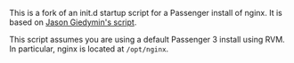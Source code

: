 This is a fork of an init.d startup script for a Passenger install of nginx. It is based on [Jason Giedymin's script](http://code.google.com/p/nginx-init-ubuntu).

This script assumes you are using a default Passenger 3 install using RVM. In particular, nginx is located at `/opt/nginx`.

